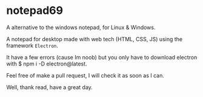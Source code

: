 # notepad69
A alternative to the windows notepad, for Linux & Windows.

A notepad for desktop made with web tech (HTML, CSS, JS) using the framework `Electron`.

It have a few errors (cause Im noob) but you only have to download electron with $ npm i -D electron@latest.

Feel free of make a pull request, I will check it as soon as I can.

Well, thank read, have a great day.




